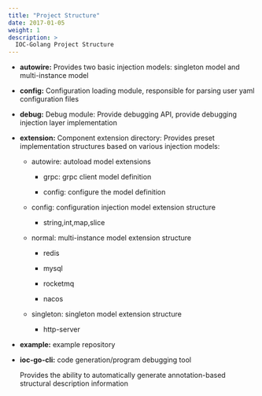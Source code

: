 ```yaml
---
title: "Project Structure"
date: 2017-01-05
weight: 1
description: >
  IOC-Golang Project Structure
---
```


- **autowire:** Provides two basic injection models: singleton model and multi-instance model
- **config:** Configuration loading module, responsible for parsing user yaml configuration files
- **debug:** Debug module: Provide debugging API, provide debugging injection layer implementation
- **extension:** Component extension directory: Provides preset implementation structures based on various injection models:

  - autowire: autoload model extensions

    - grpc: grpc client model definition

    - config: configure the model definition

  - config: configuration injection model extension structure

    - string,int,map,slice

  - normal: multi-instance model extension structure

    - redis

    - mysql

    - rocketmq

    - nacos

  - singleton: singleton model extension structure

    - http-server

- **example:** example repository

- **ioc-go-cli:** code generation/program debugging tool

  Provides the ability to automatically generate annotation-based structural description information
